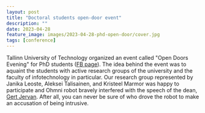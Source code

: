 ```yaml
---
layout: post
title: "Doctoral students open-door event"
description: ""
date: 2023-04-28
feature_image: images/2023-04-28-phd-open-door/cover.jpg
tags: [conference]
---
```



Tallinn University of Technology organized an event called "Open Doors Evening" for PhD students ([FB page](https://www.facebook.com/media/set/?vanity=itteaduskond&set=a.703911711533522)). The idea behind the event was to aquaint the students with active research groups of the university and the faculty of infotechnology in particular. Our research group represented by Janika Leoste, Aleksei Talisainen, and Kristeel Marmor was happy to participate and Ohmni robot bravely interfered with the speech of the dean, [Gert Jervan](https://www.etis.ee/CV/Gert_Jervan/eng). After all, you can never be sure of who drove the robot to make an accusation of being intrusive.